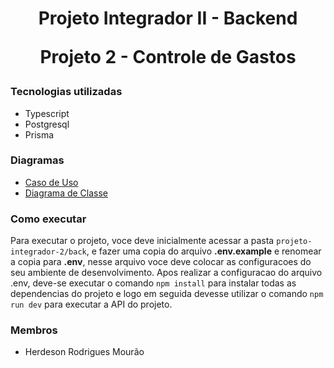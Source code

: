 <div align="center">
    <h1>
        Projeto Integrador II - Backend
        <p> Projeto 2 - Controle de Gastos </p>
    </h1>
</div>

### Tecnologias utilizadas

* Typescript
* Postgresql
* Prisma

### Diagramas

* [Caso de Uso](https://github.com/HerdesonMourao/projeto-integrador-2/blob/master/Docs/Diagramas/CasoDeUsoVersao01.png)
* [Diagrama de Classe](https://github.com/HerdesonMourao/projeto-integrador-2/blob/master/Docs/Diagramas/DiagramaDeClasseVersao02.png)

### Como executar

Para executar o projeto, voce deve inicialmente acessar a pasta `projeto-integrador-2/back`, e fazer uma copia do arquivo **.env.example** e renomear a copia para **.env**, nesse arquivo voce deve colocar as configuracoes do seu ambiente de desenvolvimento. Apos realizar a configuracao do arquivo .env, deve-se executar o comando `npm install` para instalar todas as dependencias do projeto e logo em seguida devesse utilizar o comando `npm run dev` para executar a API do projeto.

### Membros

* Herdeson Rodrigues Mourão


<!-- 

* user => metodo para updated de senha
       => metodo de login


* implementar JWT -->